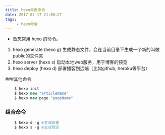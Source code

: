 ```yaml
---
title: hexo常用命令
date: 2017-02-17 21:00:27
tags:
	 - hexo命令
---
```


+ 备忘常用 hexo 的命令。
 <!-- more -->

1. hexo generate (hexo g) 生成静态文件，会在当前目录下生成一个新的叫做public的文件夹
2. hexo server (hexo s) 启动本地web服务，用于博客的预览
3.  hexo deploy (hexo d) 部署播客到远端（比如github, heroku等平台）

###其他命令

```php
	$ hexo init 
	$ hexo new "articleName"
	$ hexo new page "pageName"
```
### 组合命令

```php
	$ hexo d -g #生成部署
	$ hexo s -g #生成预览
```

